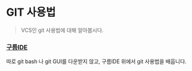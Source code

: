 # GIT 사용법
>VCS인 git 사용법에 대해 알아봅시다.

### [구름IDE](https://ide.goorm.io/)
따로 git bash 나 git GUI를 다운받지 않고, 구름IDE 위에서 git 사용법을 배웁니다.